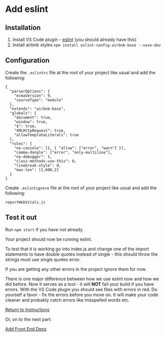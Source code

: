 # Add eslint

## Installation

1. Install VS Code plugin - [eslint](https://marketplace.visualstudio.com/items?itemName=dbaeumer.vscode-eslint) (you should already have this)
2. Install airbnb styles
`npm install eslint-config-airbnb-base --save-dev`

## Configuration
Create the `.eslintrc` file at the root of your project like usual and add the following:
```
{
  "parserOptions": {
    "ecmaVersion": 9,
    "sourceType": "module"
  },
  "extends": "airbnb-base",
  "globals": {
    "document": true,
    "window": true,
    "$": true,
    "XMLHttpRequest": true,
    "allowTemplateLiterals": true
  },
  "rules": {
    "no-console": [1, { "allow": ["error", "warn"] }],
    "comma-dangle": ["error", "only-multiline"],
    "no-debugger": 1,
    "class-methods-use-this": 0,
    "linebreak-style": 0,
    "max-len": [1,600,2]
  }
}
```

Create `.eslintignore` file at the root of your project like usual and add the following:
```
reportWebVitals.js
```

## Test it out
Run `npm start` if you have not already.

Your project should now be running eslint.

To test that it is working go into index.js and change one of the import statements to have double quotes instead of single - this should throw the strings must use single quotes error.

If you are getting any other errors in the project ignore them for now.

There is one major difference between how we use eslint now and how we did before.  Now it serves as a tool - it will **NOT** fail your build if you have errors.  With the VS Code plugin you should see files with errors in red.  Do yourself a favor - fix the errors before you move on.  It will make your code cleaner and probably catch errors like misspelled words etc.


[Return to Instructions](../react-setup.md)

Or, on to the next part:

[Add Front End Deps](https://github.com/nss-nightclass-projects/Night-Class-Resources/blob/master/book-4-react/chapters/react-setup-steps/add-fontend-dependencies.md)
